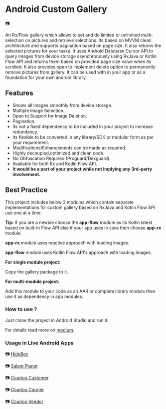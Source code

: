 # Android Custom Gallery

:camera:

An Rx/Flow gallery which allows to set and do limited or unlimited multi-selection on pictures and retrieve selections. Its based on MVVM clean architecture and supports pagination based on page size.
It also returns the selected pictures for your tasks. It uses Android Database Cursor API to query images from device storage asynchronously using RxJava or Kotlin Flow API and returns them based on provided page size value when its scrolled.
It also provides open to implement delete option to permanently remove pictures from gallery.
It can be used with in your app or as a foundation for your own android library.

## Features
 - Shows all images smoothly from device storage.
 - Multiple Image Selection.
 - Open to Support for Image Deletion.
 - Pagination.
 - Its not a fixed dependency to be included in your project to increase redundancy.
 - Its flexible to be converted in any library/SDK or modular form as per your requirement.
 - Modifications/Enhancements can be made as required.
 - Highly decoupled,optimized and clean code.
 - No Obfuscation Required (Proguard/Dexguard).
 - Available for both Rx and Kotlin Flow API.
 - **It would be a part of your project while not implying any 3rd-party involvement.**
 
 
 
 ## Best Practice
    
 This project includes below 2 modules which contain separate implementations for custom gallery based on RxJava and Kotlin Flow API use one at a time.

 **Tip:** 
 If you are a newbie choose the **app-flow** module as its Kotlin latest based on built-in Flow API else if your app uses rx-java then choose **app-rx** module.
 
 **app-rx** module uses reactive approach with loading images.
 
 **app-flow** module uses Kotlin Flow API's approach with loading images.
 
  **For single module project:** 
  
  Copy the gallery package to it.

  **For multi-module project:**

  Add this module to your code as an AAR or complete library module then use it as dependency in app modules.

 
 ### How to use ?
   
   Just clone the project in Android Studio and run it. 
  
   For details read more on [medium](https://android.jlelse.eu/custom-gallery-for-android-af2437b227da).
     
 ### Usage in Live Android Apps
    
 :camera: [HideBox](https://play.google.com/store/apps/details?id=com.hidebox.mobileapp) 
 
 :camera: [Salam Planet](https://play.google.com/store/apps/details?id=com.tsmc.salamplanet.view) 
 
 :camera: [Courioo Customer](https://play.google.com/store/apps/details?id=com.courioo.consumer.staging) 
 
 :camera: [Courioo Courier](https://play.google.com/store/apps/details?id=com.courioo.courier.staging)
 
 :camera: [Courioo Vendor](https://play.google.com/store/apps/details?id=com.courioo.consignor.staging)
